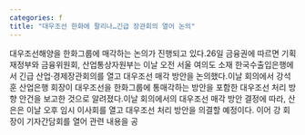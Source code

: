 ```yaml
---
categories: f
title: "대우조선 한화에 팔리나…긴급 장관회의 열어 논의"
---
```

대우조선해양을 한화그룹에 매각하는 논의가 진행되고 있다.26일 금융권에 따르면 기획재정부와 금융위원회, 산업통상자원부는 이날 오전 서울 여의도 소재 한국수출입은행에서 긴급 산업·경제장관회의를 열고 대우조선 매각 방안을 논의했다.이날 회의에서 강석훈 산업은행 회장이 대우조선을 한화그룹에 통매각하는 방안을 포함한 대우조선 처리 방향 안건을 보고한 것으로 알려졌다.이날 회의에서의 대우조선 매각 방안 결정에 따라, 산은은 이날 오후 임시 이사회를 열고 대우조선 처리 방안을 의결할 예정이다. 이어 강 회장이 기자간담회를 열어 관련 내용을 공